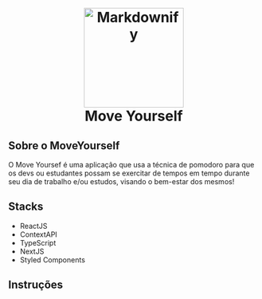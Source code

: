 <h1 align="center">
  <br>
  <img src="https://drive.google.com/file/d/1PMwchQZsK9a4jAYdSuitUQPgUnRG1Hb6/view?usp=sharing" alt="Markdownify" width="200">
  <br>
  Move Yourself
  <br>
</h1>

## Sobre o MoveYourself

O Move Yoursef é uma aplicação que usa a técnica de pomodoro para que os devs ou estudantes possam se exercitar de tempos em tempo durante seu dia de trabalho e/ou estudos, visando o bem-estar dos mesmos!

## Stacks

- ReactJS
- ContextAPI
- TypeScript
- NextJS
- Styled Components

## Instruções
